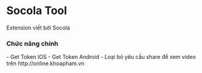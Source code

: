# Socola Tool
Extension viết bởi Socola
<h3>Chức năng chính</h3>
- Get Token IOS
- Get Token Android
- Loại bỏ yêu cầu share để xem video trên http://online.khoapham.vn